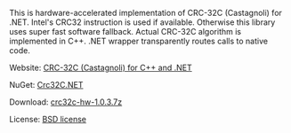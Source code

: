 This is hardware-accelerated implementation of CRC-32C (Castagnoli) for .NET.
Intel's CRC32 instruction is used if available. Otherwise this library uses super fast software fallback.
Actual CRC-32C algorithm is implemented in C++. .NET wrapper transparently routes calls to native code.

Website: [CRC-32C (Castagnoli) for C++ and .NET](http://crc32c.angeloflogic.com/)

NuGet: [Crc32C.NET](https://www.nuget.org/packages/Crc32C.NET/)

Download: [crc32c-hw-1.0.3.7z](http://crc32c.angeloflogic.com/download/crc32c-hw-1.0.3.7z)

License: [BSD license](http://crc32c.angeloflogic.com/license-net/)
